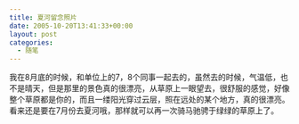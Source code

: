 ```yaml
---
title: 夏河留念照片
date: 2005-10-20T13:41:33+00:00
layout: post
categories:
  - 随笔
---
```


我在8月底的时候，和单位上的7，8个同事一起去的，虽然去的时候，气温低，也不是晴天，但是那里的景色真的很漂亮，从草原上一眼望去，很舒服的感觉，好像整个草原都是你的，而且一缕阳光穿过云层，照在远处的某个地方，真的很漂亮。看来还是要在7月份去夏河哦，那样就可以再一次骑马驰骋于绿绿的草原上了。
